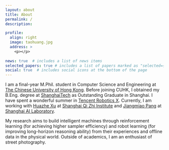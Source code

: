 ```yaml
---
layout: about
title: About
permalink: /
description: 

profile:
  align: right
  image: taohuang.jpg
  address: >
    <p></p>
    
news: true  # includes a list of news items
selected_papers: true # includes a list of papers marked as "selected={true}"
social: true  # includes social icons at the bottom of the page
---
```


I am a final-year M.Phil. student in Computer Science and Engineering at [The Chinese University of Hong Kong](https://www.cuhk.edu.hk/chinese/index.html).
Before joining CUHK, I obtained my B.Eng. degree at [ShanghaiTech](https://www.shanghaitech.edu.cn/) as Outstanding Graduate in Shanghai. I have spent a wonderful summer in [Tencent Robotics X](https://ai.tencent.com/ailab/zh/index). Currently, I am working with [Huazhe Xu](http://hxu.rocks/) at [Shanghai Qi Zhi Institute](https://sqz.ac.cn/) and [Jiangmiao Pang](https://oceanpang.github.io/) at [Shanghai AI Laboratory](https://www.shlab.org.cn/).  

My research aims to build intelligent machines through reinforcement learning (for achieving higher sampler efficiency) and robot learning (for improving long-horizon reasoning ability) from their experiences and offline data in the physical world. Outside of academics, I am an enthusiast of street photography. 